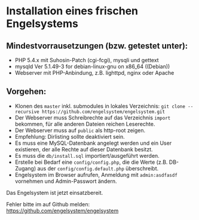# Installation eines frischen Engelsystems

## Mindestvorrausetzungen (bzw. getestet unter):
 * PHP 5.4.x mit Suhosin-Patch (cgi-fcgi), mysqli und gettext
 * mysqld  Ver 5.1.49-3 for debian-linux-gnu on x86_64 ((Debian))
 * Webserver mit PHP-Anbindung, z.B. lighttpd, nginx oder Apache

## Vorgehen:
 * Klonen des `master` inkl. submodules in lokales Verzeichnis: `git clone --recursive https://github.com/engelsystem/engelsystem.git`
 * Der Webserver muss Schreibrechte auf das Verzeichnis `import` bekommen, für alle anderen Dateien reichen Leserechte.
 * Der Webserver muss auf `public` als http-root zeigen.
 * Empfehlung: Dirlisting sollte deaktiviert sein.
 * Es muss eine MySQL-Datenbank angelegt werden und ein User existieren, der alle Rechte auf dieser Datenbank besitzt.
 * Es muss die `db/install.sql` importiert/ausgeführt werden.
 * Erstelle bei Bedarf eine `config/config.php`, die die Werte (z.B. DB-Zugang) aus der `config/config.default.php` überschreibt.
 * Engelsystem im Browser aufrufen, Anmeldung mit `admin:asdfasdf` vornehmen und Admin-Passwort ändern.

Das Engelsystem ist jetzt einsatzbereit.

Fehler bitte im auf Github melden:
https://github.com/engelsystem/engelsystem
